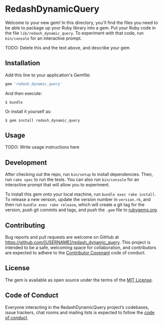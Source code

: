 # RedashDynamicQuery

Welcome to your new gem! In this directory, you'll find the files you need to be able to package up your Ruby library into a gem. Put your Ruby code in the file `lib/redash_dynamic_query`. To experiment with that code, run `bin/console` for an interactive prompt.

TODO: Delete this and the text above, and describe your gem

## Installation

Add this line to your application's Gemfile:

```ruby
gem 'redash_dynamic_query'
```

And then execute:

    $ bundle

Or install it yourself as:

    $ gem install redash_dynamic_query

## Usage

TODO: Write usage instructions here

## Development

After checking out the repo, run `bin/setup` to install dependencies. Then, run `rake spec` to run the tests. You can also run `bin/console` for an interactive prompt that will allow you to experiment.

To install this gem onto your local machine, run `bundle exec rake install`. To release a new version, update the version number in `version.rb`, and then run `bundle exec rake release`, which will create a git tag for the version, push git commits and tags, and push the `.gem` file to [rubygems.org](https://rubygems.org).

## Contributing

Bug reports and pull requests are welcome on GitHub at https://github.com/[USERNAME]/redash_dynamic_query. This project is intended to be a safe, welcoming space for collaboration, and contributors are expected to adhere to the [Contributor Covenant](http://contributor-covenant.org) code of conduct.

## License

The gem is available as open source under the terms of the [MIT License](https://opensource.org/licenses/MIT).

## Code of Conduct

Everyone interacting in the RedashDynamicQuery project’s codebases, issue trackers, chat rooms and mailing lists is expected to follow the [code of conduct](https://github.com/[USERNAME]/redash_dynamic_query/blob/master/CODE_OF_CONDUCT.md).
